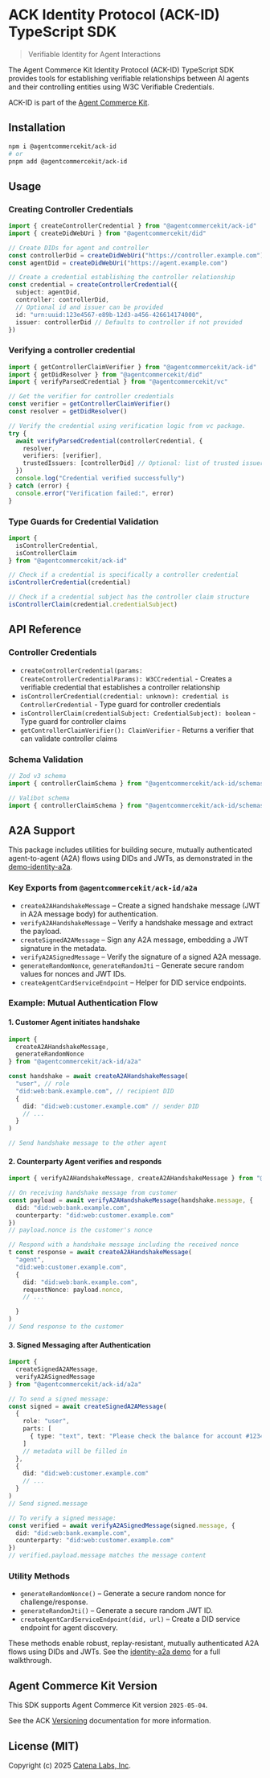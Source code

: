 # ACK Identity Protocol (ACK-ID) TypeScript SDK

> Verifiable Identity for Agent Interactions

The Agent Commerce Kit Identity Protocol (ACK-ID) TypeScript SDK provides tools for establishing verifiable relationships between AI agents and their controlling entities using W3C Verifiable Credentials.

ACK-ID is part of the [Agent Commerce Kit](https://www.agentcommercekit.com).

## Installation

```sh
npm i @agentcommercekit/ack-id
# or
pnpm add @agentcommercekit/ack-id
```

## Usage

### Creating Controller Credentials

```ts
import { createControllerCredential } from "@agentcommercekit/ack-id"
import { createDidWebUri } from "@agentcommercekit/did"

// Create DIDs for agent and controller
const controllerDid = createDidWebUri("https://controller.example.com")
const agentDid = createDidWebUri("https://agent.example.com")

// Create a credential establishing the controller relationship
const credential = createControllerCredential({
  subject: agentDid,
  controller: controllerDid,
  // Optional id and issuer can be provided
  id: "urn:uuid:123e4567-e89b-12d3-a456-426614174000",
  issuer: controllerDid // Defaults to controller if not provided
})
```

### Verifying a controller credential

```ts
import { getControllerClaimVerifier } from "@agentcommercekit/ack-id"
import { getDidResolver } from "@agentcommercekit/did"
import { verifyParsedCredential } from "@agentcommercekit/vc"

// Get the verifier for controller credentials
const verifier = getControllerClaimVerifier()
const resolver = getDidResolver()

// Verify the credential using verification logic from vc package.
try {
  await verifyParsedCredential(controllerCredential, {
    resolver,
    verifiers: [verifier],
    trustedIssuers: [controllerDid] // Optional: list of trusted issuers
  })
  console.log("Credential verified successfully")
} catch (error) {
  console.error("Verification failed:", error)
}
```

### Type Guards for Credential Validation

```ts
import {
  isControllerCredential,
  isControllerClaim
} from "@agentcommercekit/ack-id"

// Check if a credential is specifically a controller credential
isControllerCredential(credential)

// Check if a credential subject has the controller claim structure
isControllerClaim(credential.credentialSubject)
```

## API Reference

### Controller Credentials

- `createControllerCredential(params: CreateControllerCredentialParams): W3CCredential` - Creates a verifiable credential that establishes a controller relationship
- `isControllerCredential(credential: unknown): credential is ControllerCredential` - Type guard for controller credentials
- `isControllerClaim(credentialSubject: CredentialSubject): boolean` - Type guard for controller claims
- `getControllerClaimVerifier(): ClaimVerifier` - Returns a verifier that can validate controller claims

### Schema Validation

```ts
// Zod v3 schema
import { controllerClaimSchema } from "@agentcommercekit/ack-id/schemas/zod/v3"

// Valibot schema
import { controllerClaimSchema } from "@agentcommercekit/ack-id/schemas/valibot"
```

## A2A Support

This package includes utilities for building secure, mutually authenticated agent-to-agent (A2A) flows using DIDs and JWTs, as demonstrated in the [demo-identity-a2a](../docs/demos/demo-identity-a2a.mdx).

### Key Exports from `@agentcommercekit/ack-id/a2a`

- `createA2AHandshakeMessage` – Create a signed handshake message (JWT in A2A message body) for authentication.
- `verifyA2AHandshakeMessage` – Verify a handshake message and extract the payload.
- `createSignedA2AMessage` – Sign any A2A message, embedding a JWT signature in the metadata.
- `verifyA2ASignedMessage` – Verify the signature of a signed A2A message.
- `generateRandomNonce`, `generateRandomJti` – Generate secure random values for nonces and JWT IDs.
- `createAgentCardServiceEndpoint` – Helper for DID service endpoints.

### Example: Mutual Authentication Flow

#### 1. Customer Agent initiates handshake

```ts
import {
  createA2AHandshakeMessage,
  generateRandomNonce
} from "@agentcommercekit/ack-id/a2a"

const handshake = await createA2AHandshakeMessage(
  "user", // role
  "did:web:bank.example.com", // recipient DID
  {
    did: "did:web:customer.example.com" // sender DID
    // ...
  }
)

// Send handshake message to the other agent
```

#### 2. Counterparty Agent verifies and responds

```ts
import { verifyA2AHandshakeMessage, createA2AHandshakeMessage } from "@agentcommercekit/ack-id/a2a"

// On receiving handshake message from customer
const payload = await verifyA2AHandshakeMessage(handshake.message, {
  did: "did:web:bank.example.com",
  counterparty: "did:web:customer.example.com"
})
// payload.nonce is the customer's nonce

// Respond with a handshake message including the received nonce
t const response = await createA2AHandshakeMessage(
  "agent",
  "did:web:customer.example.com",
  {
    did: "did:web:bank.example.com",
    requestNonce: payload.nonce,
    // ...

  }
)
// Send response to the customer
```

#### 3. Signed Messaging after Authentication

```ts
import {
  createSignedA2AMessage,
  verifyA2ASignedMessage
} from "@agentcommercekit/ack-id/a2a"

// To send a signed message:
const signed = await createSignedA2AMessage(
  {
    role: "user",
    parts: [
      { type: "text", text: "Please check the balance for account #12345" }
    ]
    // metadata will be filled in
  },
  {
    did: "did:web:customer.example.com"
    // ...
  }
)
// Send signed.message

// To verify a signed message:
const verified = await verifyA2ASignedMessage(signed.message, {
  did: "did:web:bank.example.com",
  counterparty: "did:web:customer.example.com"
})
// verified.payload.message matches the message content
```

### Utility Methods

- `generateRandomNonce()` – Generate a secure random nonce for challenge/response.
- `generateRandomJti()` – Generate a secure random JWT ID.
- `createAgentCardServiceEndpoint(did, url)` – Create a DID service endpoint for agent discovery.

These methods enable robust, replay-resistant, mutually authenticated A2A flows using DIDs and JWTs. See the [identity-a2a demo](../../demos/identity-a2a) for a full walkthrough.

## Agent Commerce Kit Version

This SDK supports Agent Commerce Kit version `2025-05-04`.

See the ACK [Versioning](https://agentcommercekit.com/resources/versioning) documentation for more information.

## License (MIT)

Copyright (c) 2025 [Catena Labs, Inc](https://catenalabs.com).
